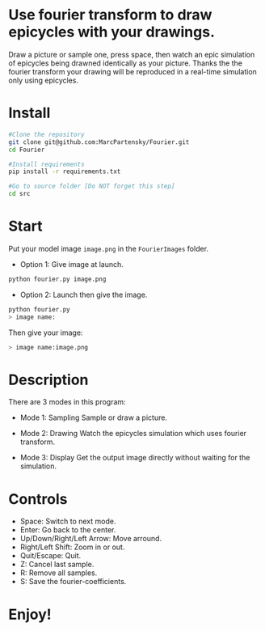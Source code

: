 # Use fourier transform to draw epicycles with your drawings.

Draw a picture or sample one, press space, then watch an epic simulation of epicycles being drawned identically as your picture. Thanks the the fourier transform your drawing will be reproduced in a real-time simulation only using epicycles.

# Install

```bash
#Clone the repository
git clone git@github.com:MarcPartensky/Fourier.git
cd Fourier

#Install requirements
pip install -r requirements.txt

#Go to source folder [Do NOT forget this step]
cd src
```

# Start

Put your model image `image.png` in the `FourierImages` folder.

* Option 1: Give image at launch.

```bash
python fourier.py image.png
```

* Option 2: Launch then give the image.

```bash
python fourier.py
> image name:
```

Then give your image:

```bash
> image name:image.png
```

# Description

There are 3 modes in this program:

* Mode 1: Sampling
Sample or draw a picture.

* Mode 2: Drawing
Watch the epicycles simulation which uses fourier transform.

* Mode 3: Display
Get the output image directly without waiting for the simulation.

# Controls

* Space: Switch to next mode.
* Enter: Go back to the center.
* Up/Down/Right/Left Arrow: Move arround.
* Right/Left Shift: Zoom in or out.
* Quit/Escape: Quit.
* Z: Cancel last sample.
* R: Remove all samples.
* S: Save the fourier-coefficients.

# Enjoy!